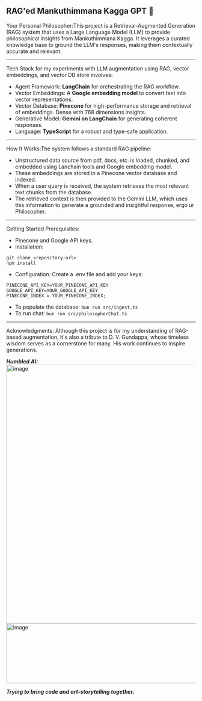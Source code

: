 RAG'ed Mankuthimmana Kagga GPT 📜
------------------------

Your Personal Philosopher:This project is a Retrieval-Augmented Generation (RAG) system that uses a Large Language Model (LLM) to provide philosophical insights from Mankuthimmana Kagga. It leverages a curated knowledge base to ground the LLM's responses, making them contextually accurate and relevant.

--------------------

Tech Stack for my experiments with LLM augmentation using RAG, vector embeddings, and vector DB store involves:
- Agent Framework: **LangChain** for orchestrating the RAG workflow.
- Vector Embeddings: A **Google embedding model** to convert text into vector representations.
- Vector Database: **Pinecone** for high-performance storage and retrieval of embeddings. Dense with 768 dimensions insights.
- Generative Model: **Gemini on LangChain** for generating coherent responses.
- Language: **TypeScript** for a robust and type-safe application.

-----------------------

How It Works:The system follows a standard RAG pipeline:
- Unstructured data source from pdf, docs, etc. is loaded, chunked, and embedded using Lanchain tools and Google embedding model.
- These embeddings are stored in a Pinecone vector database and indexed.
- When a user query is received, the system retrieves the most relevant text chunks from the database.
- The retrieved context is then provided to the Gemini LLM, which uses this information to generate a grounded and insightful response, ergo ur Philosopher. 

------------------

Getting Started
Prerequisites:
- Pinecone and Google API keys.
- Installation:
```
git clone <repository-url>
npm install
```
- Configuration: Create a .env file and add your keys:
```
PINECONE_API_KEY=YOUR_PINECONE_API_KEY
GOOGLE_API_KEY=YOUR_GOOGLE_API_KEY
PINECONE_INDEX = YOUR_PINECONE_INDEX;
```
- To populate the database: ```bun run src/ingest.ts```
- To run chat: ```bun run src/philosopherChat.ts ```
----------------------
Acknowledgments:
Although this project is for my understanding of RAG-based augmentation, it's also a tribute to D. V. Gundappa, whose timeless wisdom serves as a cornerstone for many. His work continues to inspire generations.

**_Humbled AI:_**
<img width="2402" height="688" alt="image" src="https://github.com/user-attachments/assets/0eec9375-4c5d-4d6b-8d47-4f74f425a182" />
<img width="2494" height="159" alt="image" src="https://github.com/user-attachments/assets/ed0572b2-ed9d-4abd-aefd-a7a69a91bb47" />

**_Trying to bring code and art-storytelling together._**


